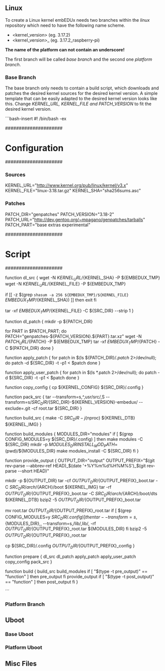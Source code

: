 ## Linux

To create a Linux kernel embEDUx needs two branches within the *linux*
repository which need to have the following name scheme.

* <kernel_version> (eg. 3.17.2)
* <kernel_version>_<platform> (eg. 3.17.2_raspberry-pi)

**The name of the platform can not contain an underscore!**

The first branch will be called *base branch* and the second one *platform
branch*.

### Base Branch

The base branch only needs to contain a build script, which downloads and
patches the desired kernel sources for the desired kernel version. A simple
template that can be easily adapted to the desired kernel version looks like
this. Change *KERNEL_URL, KERNEL_FILE and PATCH_VERSION* to fit the desired
kernel version.

´´´bash-insert
#! /bin/bash -ex

#####################
# Configuration     #
#####################

### Sources
KERNEL_URL="http://www.kernel.org/pub/linux/kernel/v3.x"
KERNEL_FILE="linux-3.18.tar.gz"
KERNEL_SHA="sha256sums.asc"

### Patches
PATCH_DIR="genpatches"
PATCH_VERSION="3.18-2"
PATCH_URL="http://dev.gentoo.org/~mpagano/genpatches/tarballs"
PATCH_PART="base extras experimental"

#####################
# Script            #
#####################

function dl_src {
  wget -N ${KERNEL_URL}/${KERNEL_SHA} -P ${EMBEDUX_TMP}
  wget -N ${KERNEL_URL}/${KERNEL_FILE} -P ${EMBEDUX_TMP}

  if [[ -z $(grep `shasum -a 256 ${EMBEDUX_TMP}/${KERNEL_FILE}` ${EMBEDUX_TMP}/${KERNEL_SHA}) ]]
    then exit
  fi

  tar -xf ${EMBEDUX_TMP}/${KERNEL_FILE} -C ${SRC_DIR} --strip 1
}

function dl_patch {
  mkdir -p ${PATCH_DIR}

  for PART in $PATCH_PART; do
    PATCH="genpatches-${PATCH_VERSION}.${PART}.tar.xz"
    wget -N ${PATCH_URL}/${PATCH} -P ${EMBEDUX_TMP}
    tar -xf ${EMBEDUX_TMP}/${PATCH} -C ${PATCH_DIR}
  done
}

function apply_patch {
  for patch in $(ls ${PATCH_DIR}/*.patch* 2>/dev/null); do
        patch -d ${SRC_DIR} -t -p1 < $patch
  done
}

function apply_user_patch {
  for patch in $(ls *.patch 2>/dev/null); do
    patch -d ${SRC_DIR} -t -p1 < $patch
  done
}

function copy_config {
  cp ${KERNEL_CONFIG} ${SRC_DIR}/.config
}

function pack_src {
  tar --transform=s,^,usr/src/,S --transform=s/${SRC_DIR}/${SRC_DIR}-${KERNEL_VERSION}-embedux/ --exclude=.git -cf root.tar ${SRC_DIR}
}

function build_src {
  make -C ${SRC_DIR} -j$(nproc) ${KERNEL_DTB} ${KERNEL_IMG}
}

function build_modules {
  MODULES_DIR="modules"
  if [ $(grep CONFIG_MODULES=y ${SRC_DIR}/.config) ]
    then
      make modules -C ${SRC_DIR}
      mkdir -p ${MODULES_DIR}
      INSTALL_MOD_PATH=$(pwd)/${MODULES_DIR} make modules_install -C ${SRC_DIR}
  fi
}

function provide_output {
  OUTPUT_DIR="output"
  OUTPUT_PREFIX="$(git rev-parse --abbrev-ref HEAD)_$(date '+%Y%m%d%H%M%S')_$(git rev-parse --short HEAD)"

  mkdir -p ${OUTPUT_DIR}
  tar -cf ${OUTPUT_DIR}/${OUTPUT_PREFIX}_boot.tar -C ${SRC_DIR}/arch/${ARCH}/boot ${KERNEL_IMG}
  tar -rf ${OUTPUT_DIR}/${OUTPUT_PREFIX}_boot.tar -C ${SRC_DIR}/arch/${ARCH}/boot/dts ${KERNEL_DTB}
  bzip2 -5 ${OUTPUT_DIR}/${OUTPUT_PREFIX}_boot.tar

  mv root.tar ${OUTPUT_DIR}/${OUTPUT_PREFIX}_root.tar
  if [ $(grep CONFIG_MODULES=y ${SRC_DIR}/.config) ]
    then tar --transform=s,${MODULES_DIR},, --transform=s,/lib/,lib/, -rf ${OUTPUT_DIR}/${OUTPUT_PREFIX}_root.tar ${MODULES_DIR}
  fi
  bzip2 -5 ${OUTPUT_DIR}/${OUTPUT_PREFIX}_root.tar

  cp ${SRC_DIR}/.config ${OUTPUT_DIR}/${OUTPUT_PREFIX}_config
}

function prepare {
  dl_src
  dl_patch
  apply_patch
  apply_user_patch
  copy_config
  pack_src
}

function build {
  build_src
  build_modules
  if [ "$(type -t pre_output)" == "function" ]
    then pre_output
  fi
  provide_output
  if [ "$(type -t post_output)" == "function" ]
    then post_output
  fi
}

´´´

### Platform Branch

## Uboot

### Base Uboot
### Platform Uboot

## Misc Files


